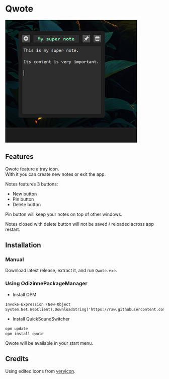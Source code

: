 # Qwote

![image](assets/screenshot.png)

## Features

Qwote feature a tray icon.  
With it you can create new notes or exit the app.

Notes features 3 buttons:

- New button
- Pin button
- Delete button

Pin button will keep your notes on top of other windows.

Notes closed with delete button will not be saved / reloaded across app restart.

## Installation

### Manual

Download latest release, extract it, and run `Qwote.exe`.

### Using OdizinnePackageManager

- Install OPM
```
Invoke-Expression (New-Object System.Net.WebClient).DownloadString('https://raw.githubusercontent.com/Odizinne/opm/refs/heads/main/opm_install.ps1')
```

- Install QuickSoundSwitcher 
```
opm update
opm install qwote
```

Qwote will be available in your start menu.

## Credits

Using edited icons from [veryicon](https://www.veryicon.com/).